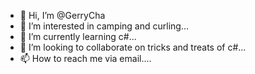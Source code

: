 - 👋 Hi, I’m @GerryCha
- 👀 I’m interested in camping and curling...
- 🌱 I’m currently learning c#...
- 💞️ I’m looking to collaborate on tricks and treats of c#...
- 📫 How to reach me via email....

<!---
GerryCha/GerryCha is a ✨ special ✨ repository because its `README.md` (this file) appears on your GitHub profile.
You can click the Preview link to take a look at your changes.
--->
